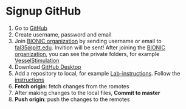 # Signup GitHub

1. Go to [GitHub](https://github.com/)
2. Create username, password and email
3. Join [BIONIC organization](https://github.com/BIONIC-Lab) by sending username or email to fal35@pitt.edu. Invition will be sent! After joining the [BIONIC organization](https://github.com/BIONIC-Lab), you can see the private folders, for example [VesselStimulation](https://github.com/BIONIC-Lab/VesselStimulation)
4. Download [GitHub Desktop](https://desktop.github.com/)
5. Add a repository to local, for example [Lab-instructions](https://github.com/BIONIC-Lab/Lab-Instructions). Follow the [instructions](https://docs.github.com/en/desktop/contributing-and-collaborating-using-github-desktop/cloning-a-repository-from-github-to-github-desktop)
6. **Fetch origin**: fetch changes from the romotes
7. After making changes to the local files, **Commit to master**
8. **Push origin**: push the changes to the remotes